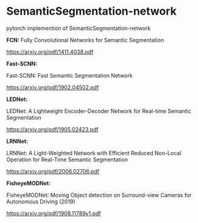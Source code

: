 # SemanticSegmentation-network
pytorch implemention of SemanticSegmentation-network



**FCN:**
Fully Convolutional Networks for Semantic Segmentation 

https://arxiv.org/pdf/1411.4038.pdf



**Fast-SCNN:**

Fast-SCNN: Fast Semantic Segmentation Network

https://arxiv.org/pdf/1902.04502.pdf



**LEDNet:** 

LEDNet: A Lightweight Encoder-Decoder Network for Real-time Semantic Segmentation

https://arxiv.org/pdf/1905.02423.pdf



**LRNNet:**

LRNNet: A Light-Weighted Network with Efficient Reduced Non-Local Operation for Real-Time Semantic Segmentation

https://arxiv.org/pdf/2006.02706.pdf



**FisheyeMODNet:**

FisheyeMODNet: Moving Object detection on Surround-view Cameras for Autonomous Driving (2019)

https://arxiv.org/pdf/1908.11789v1.pdf